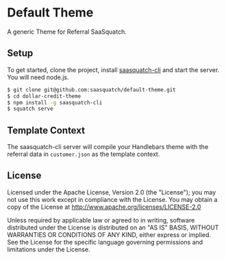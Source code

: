 Default Theme
===================

A generic Theme for Referral SaaSquatch.

Setup
-----

To get started, clone the project, install [saasquatch-cli](https://github.com/saasquatch/saasquatch-cli) and start the server. You will need node.js.

```bash
$ git clone git@github.com:saasquatch/default-theme.git
$ cd dollar-credit-theme
$ npm install -g saasquatch-cli
$ squatch serve
```

Template Context
----------------

The saasquatch-cli server will compile your Handlebars theme with the referral data in `customer.json` as the template context.

License
-------

Licensed under the Apache License, Version 2.0 (the "License"); you may not use this work except in compliance with the License. You may obtain a copy of the License at http://www.apache.org/licenses/LICENSE-2.0

Unless required by applicable law or agreed to in writing, software distributed under the License is distributed on an "AS IS" BASIS, WITHOUT WARRANTIES OR CONDITIONS OF ANY KIND, either express or implied. See the License for the specific language governing permissions and limitations under the License.
